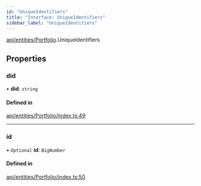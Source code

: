```yaml
---
id: "UniqueIdentifiers"
title: "Interface: UniqueIdentifiers"
sidebar_label: "UniqueIdentifiers"
---
```


[api/entities/Portfolio](../../../../../modules/API/Entities/Portfolio/Portfolio.md).UniqueIdentifiers

## Properties

### did

• **did**: `string`

#### Defined in

[api/entities/Portfolio/index.ts:49](https://github.com/PolymeshAssociation/polymesh-sdk/blob/c53723bab/src/api/entities/Portfolio/index.ts#L49)

___

### id

• `Optional` **id**: `BigNumber`

#### Defined in

[api/entities/Portfolio/index.ts:50](https://github.com/PolymeshAssociation/polymesh-sdk/blob/c53723bab/src/api/entities/Portfolio/index.ts#L50)
